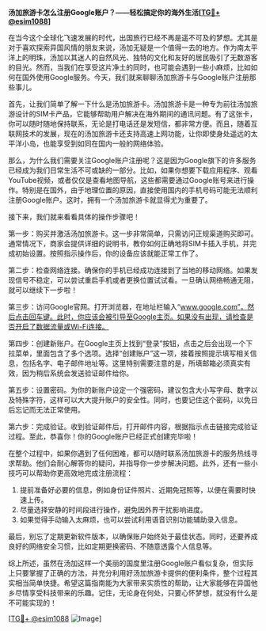 **汤加旅游卡怎么注册Google账户？——轻松搞定你的海外生活[[TG💪+ @esim1088](https://t.me/s/esim1088)]**

在当今这个全球化飞速发展的时代，出国旅行已经不再是遥不可及的梦想。尤其是对于喜欢探索异国风情的朋友来说，汤加无疑是一个值得一去的地方。作为南太平洋上的明珠，汤加以其迷人的自然风光、独特的文化和友好的居民吸引了无数游客的目光。然而，当我们在享受这片净土的同时，也可能会遇到一些小麻烦，比如如何在国外使用Google服务。今天，我们就来聊聊汤加旅游卡与Google账户注册那些事儿。

首先，让我们简单了解一下什么是汤加旅游卡。汤加旅游卡是一种专为前往汤加旅游设计的SIM卡产品，它能够帮助用户解决在海外期间的通讯问题。有了这张卡，你可以随时随地保持联系，无论是打电话还是发短信，都非常方便。而且，随着互联网技术的发展，现在的汤加旅游卡还支持高速上网功能，让你即使身处遥远的太平洋小岛，也能享受到如同在国内一般的网络体验。

那么，为什么我们需要关注Google账户注册呢？这是因为Google旗下的许多服务已经成为我们日常生活不可或缺的一部分。比如，如果你想要下载应用程序、观看YouTube视频，或者仅仅是查看地图导航，这些都需要通过Google账号来进行操作。特别是在国外，由于地理位置的原因，直接使用国内的手机号码可能无法顺利注册Google账户。这时，拥有一个汤加旅游卡就显得尤为重要了。

接下来，我们就来看看具体的操作步骤吧！

第一步：购买并激活汤加旅游卡。这一步非常简单，只需访问正规渠道购买即可。通常情况下，商家会提供详细的说明书，教你如何正确地将SIM卡插入手机，并完成初始设置。按照指示操作后，你的设备应该就能正常工作了。

第二步：检查网络连接。确保你的手机已经成功连接到了当地的移动网络。如果发现信号不稳定，可以尝试重启手机或者更换位置试试看。一旦确认网络畅通无阻，就可以继续下一步啦！

第三步：访问Google官网。打开浏览器，在地址栏输入“www.google.com”，然后点击回车键。此时，你应该会被引导至Google主页。如果没有出现，请检查是否开启了数据流量或Wi-Fi连接。

第四步：创建新账户。在Google主页上找到“登录”按钮，点击之后会出现一个下拉菜单，里面包含了多个选项。选择“创建账户”这一项，接着按照提示填写相关信息，包括名字、电子邮件地址等。这里特别需要注意的是，所填邮箱必须真实有效，因为稍后系统会发送验证邮件给你。

第五步：设置密码。为你的新账户设定一个强密码，建议包含大小写字母、数字以及特殊字符，这样可以大大提升账户的安全性。同时，也要记住这个密码，以免日后忘记而无法正常使用。

第六步：完成验证。收到验证邮件后，打开邮件内容，根据指示点击链接完成验证过程。至此，恭喜你！你的Google账户已经正式创建完毕啦！

在整个过程中，如果你遇到了任何困难，都可以随时联系汤加旅游卡的服务热线寻求帮助。他们会耐心解答你的疑问，并指导你一步步解决问题。此外，还有一些小技巧可以帮助你更高效地完成注册流程：

1. 提前准备好必要的信息，例如身份证件照片、近期免冠照等，以便在需要时快速上传。
2. 尽量选择安静的时间段进行操作，避免因外界干扰影响进度。
3. 如果觉得手动输入太麻烦，也可以尝试利用语音识别功能辅助录入信息。

最后，别忘了定期更新软件版本，以确保账户始终处于最佳状态。同时，还要养成良好的网络安全习惯，比如定期更换密码、不随意透露个人信息等。

综上所述，虽然在汤加这样一个美丽的国度里注册Google账户看似复杂，但实际上只要掌握了正确的方法，并充分利用好汤加旅游卡提供的便利条件，整个过程其实相当简单快捷。希望这篇指南能为大家带来实质性的帮助，让大家能够在异国他乡尽情享受科技带来的乐趣。记住，无论身在何处，只要心怀梦想，就没有什么是不可能实现的！

[[TG💪+ @esim1088](https://t.me/s/esim1088) ![Image](https://i.postimg.cc/4NQfJmqS/Snipaste-2025-05-13-00-14-12.png)]